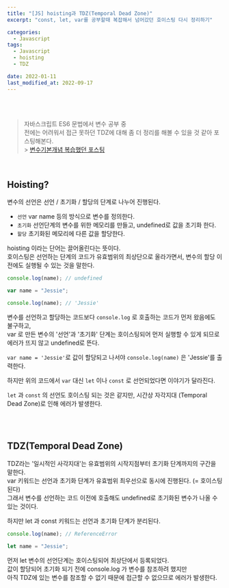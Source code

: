 ```yaml
---
title: "[JS] hoisting과 TDZ(Temporal Dead Zone)"
excerpt: "const, let, var를 공부할때 복잡해서 넘어갔던 호이스팅 다시 정리하기"

categories:
  - Javascript
tags:
  - Javascript
  - hoisting
  - TDZ

date: 2022-01-11
last_modified_at: 2022-09-17
---
```


<br>
<br>

> 자바스크립트 ES6 문법에서 변수 공부 중<br>
> 전에는 어려워서 접근 못하던 TDZ에 대해 좀 더 정리를 해볼 수 있을 것 같아 포스팅해본다.<br> > [변수기본개념 복습했던 포스팅]

<br>

## Hoisting?

변수의 선언은 선언 / 초기화 / 할당의 단계로 나누어 진행된다.

- `선언` var name 등의 방식으로 변수를 정의한다.
- `초기화` 선언단계의 변수를 위한 메모리를 만들고, undefined로 값을 초기화 한다.
- `할당` 초기화된 메모리에 다른 값을 할당한다.

hoisting 이라는 단어는 끌어올린다는 뜻이다.<br>
호이스팅은 선언하는 단계의 코드가 유효범위의 최상단으로 올라가면서, 변수의 할당 이전에도 실행될 수 있는 것을 말한다.

```javascript
console.log(name); // undefined

var name = "Jessie";

console.log(name); // 'Jessie'
```

변수를 선언하고 할당하는 코드보다 `console.log` 로 호출하는 코드가 먼저 왔음에도 불구하고,<br>
var 로 만든 변수의 '선언'과 '초기화' 단계는 호이스팅되어 먼저 실행할 수 있게 되므로 에러가 뜨지 않고 undefined로 뜬다.

`var name = 'Jessie'`로 값이 할당되고 나서야 `console.log(name)` 은 'Jessie'를 출력한다.

하지만 위의 코드에서 `var` 대신 `let` 이나 `const` 로 선언되었다면 이야기가 달라진다.

`let` 과 `const` 의 선언도 호이스팅 되는 것은 같지만, 시간상 자각지대 (Temporal Dead Zone)로 인해 에러가 발생한다.

<br>
<br>

## TDZ(Temporal Dead Zone)

TDZ라는 '일시적인 사각지대'는 유효범위의 시작지점부터 초기화 단계까지의 구간을 말한다.<br>
var 키워드는 선언과 초기화 단계가 유효범위 최우선으로 동시에 진행된다. (= 호이스팅 된다) <br>
그래서 변수를 선언하는 코드 이전에 호출해도 undefined로 초기화된 변수가 나올 수 있는 것이다.

하지만 let 과 const 키워드는 선언과 초기화 단계가 분리된다.

```javascript
console.log(name); // ReferenceError

let name = "Jessie";
```

먼저 let 변수의 선언단계는 호이스팅되어 최상단에서 등록되었다.<br>
값이 할당되어 초기화 되기 전에 console.log 가 변수를 참조하려 했지만<br>
아직 TDZ에 있는 변수를 참조할 수 없기 때문에 접근할 수 없으므로 에러가 발생한다.

[변수기본개념 복습했던 포스팅]: https://yojessie.github.io/javascript/post-15/
